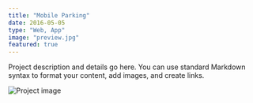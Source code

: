 ```yaml
---
title: "Mobile Parking"
date: 2016-05-05
type: "Web, App"
image: "preview.jpg"
featured: true
---
```


Project description and details go here. You can use standard Markdown syntax to format your content, add images, and create links.

![Project image](/images/project-image.jpg)


